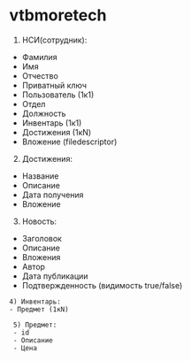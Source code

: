 # vtbmoretech

1) НСИ(сотрудник):
  - Фамилия
  - Имя
  - Отчество
  - Приватный ключ
  - Пользователь (1к1)
  - Отдел
  - Должность
  - Инвентарь (1к1)
  - Достижения (1кN)
  - Вложение (filedescriptor)
  
  2) Достижения:
   - Название
   - Описание
   - Дата получения 
   - Вложение
   
   3) Новость:
   - Заголовок
   - Описание
   - Вложения
   - Автор
   - Дата публикации
   - Подтвержденность (видимость true/false)
    
    4) Инвентарь:
    - Предмет (1кN)
     
     5) Предмет:
     - id
     - Описание
     - Цена

